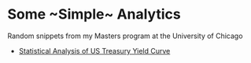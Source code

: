 # Some ~Simple~ Analytics
Random snippets from my Masters program at the University of Chicago

* [Statistical Analysis of US Treasury Yield Curve](https://kearnz.github.io/uoc-analysis/ust)
